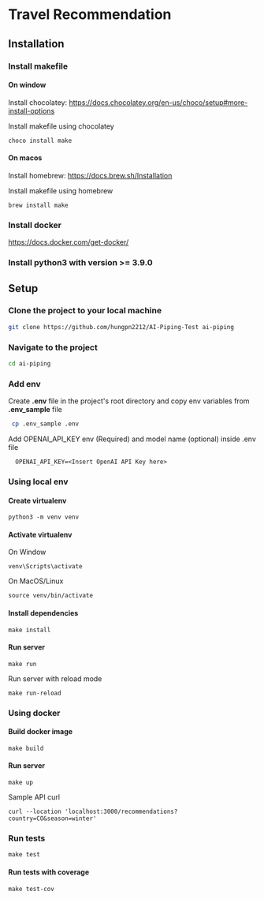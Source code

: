 # Travel Recommendation

## Installation

### Install makefile

#### On window  

Install chocolatey: https://docs.chocolatey.org/en-us/choco/setup#more-install-options  

Install makefile using chocolatey

```
choco install make
```

#### On macos
Install homebrew: https://docs.brew.sh/Installation

Install makefile using homebrew

```
brew install make
```

### Install docker

https://docs.docker.com/get-docker/


### Install python3 with version >= 3.9.0

## Setup
### Clone the project to your local machine
```bash
git clone https://github.com/hungpn2212/AI-Piping-Test ai-piping
```
### Navigate to the project
```bash
cd ai-piping
```

### Add env
Create **.env** file in the project's root directory and copy env variables from **.env_sample** file

```bash
 cp .env_sample .env
```
Add OPENAI_API_KEY env (Required) and model name (optional) inside .env file
```
  OPENAI_API_KEY=<Insert OpenAI API Key here>
```  

### Using local env

#### Create virtualenv
```
python3 -m venv venv
```

#### Activate virtualenv

On Window
```
venv\Scripts\activate
```

On MacOS/Linux
```
source venv/bin/activate
```

#### Install dependencies
```
make install
```

#### Run server

```
make run
```

  Run server with reload mode
```
make run-reload
```

### Using docker

#### Build docker image
```
make build
```

#### Run server
```
make up
```

Sample API curl
```
curl --location 'localhost:3000/recommendations?country=CO&season=winter'

```

### Run tests

```
make test
```

#### Run tests with coverage

```
make test-cov
```